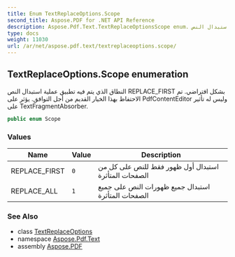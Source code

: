 ```yaml
---
title: Enum TextReplaceOptions.Scope
second_title: Aspose.PDF for .NET API Reference
description: Aspose.Pdf.Text.TextReplaceOptionsScope enum. النطاق الذي يتم فيه تطبيق عملية استبدال النص REPLACE_FIRST بشكل افتراضي. تم الاحتفاظ بهذا الخيار القديم من أجل التوافق. يؤثر على PdfContentEditor وليس له تأثير على TextFragmentAbsorber.
type: docs
weight: 11030
url: /ar/net/aspose.pdf.text/textreplaceoptions.scope/
---
```

## TextReplaceOptions.Scope enumeration

النطاق الذي يتم فيه تطبيق عملية استبدال النص REPLACE_FIRST بشكل افتراضي. تم الاحتفاظ بهذا الخيار القديم من أجل التوافق. يؤثر على PdfContentEditor وليس له تأثير على TextFragmentAbsorber.

```csharp
public enum Scope
```

### Values

| Name | Value | Description |
| --- | --- | --- |
| REPLACE_FIRST | `0` | استبدال أول ظهور فقط للنص على كل من الصفحات المتأثرة |
| REPLACE_ALL | `1` | استبدال جميع ظهورات النص على جميع الصفحات المتأثرة |

### See Also

* class [TextReplaceOptions](../textreplaceoptions/)
* namespace [Aspose.Pdf.Text](../../aspose.pdf.text/)
* assembly [Aspose.PDF](../../)